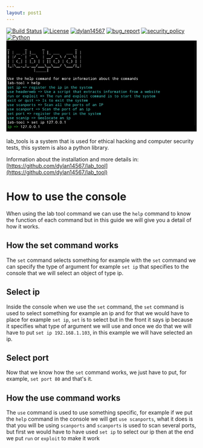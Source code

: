```yaml
---
layout: post1
---
```


<meta name="keywords" content="lab_tool, labtool, tool, lab, documentation">

[![Build Status](https://img.shields.io/github/stars/dylan14567/lab_tool.svg)](https://github.com/dylan14567/lab_tool)
[![License](https://img.shields.io/github/license/dylan14567/lab_tool.svg)](https://github.com/dylan14567/lab_tool/blob/main/LICENSE)
[![dylan14567](https://img.shields.io/badge/author-dylan14567-green.svg)](https://github.com/dylan14567)
[![bug_report](https://img.shields.io/badge/bug-report-red.svg)](https://github.com/dylan14567/lab_tool/blob/main/.github/ISSUE_TEMPLATE/bug_report.md)
[![security_policy](https://img.shields.io/badge/security-policy-cyan.svg)](https://github.com/dylan14567/lab_tool/blob/main/SECURITY.md)
[![Python](https://img.shields.io/badge/language-Python%20-yellow.svg)](https://www.python.org)
![logo](https://raw.githubusercontent.com/dylan14567/lab_tool/main/logo.jpg)

lab_tools is a system that is used for ethical hacking and computer security tests, this system is also a python library.

Information about the installation and more details in: [https://github.com/dylan14567/lab_tool](https://github.com/dylan14567/lab_tool)

# How to use the console

When using the lab tool command we can use the ``` help ``` command to know the function of each command but in this guide we will give you a detail of how it works.

## How the set command works

The ``` set ``` command selects something for example with the ``` set ``` command we can specify the type of argument for example ``` set ip ``` that specifies to the console that we will select an object of type ip.

## Select ip

Inside the console when we use the ``` set ``` command, the ``` set ``` command is used to select something for example an ip and for that we would have to place for example ``` set ip ```, ``` set ``` is to select but in the front it says ip because it specifies what type of argument we will use and once we do that we will have to put ``` set ip 192.168.1.103 ```, in this example we will have selected an ip.

## Select port

Now that we know how the ``` set ``` command works, we just have to put, for example, ``` set port 80 ``` and that's it.

## How the use command works

The ``` use ``` command is used to use something specific, for example if we put the ``` help ``` command in the console we will get ``` use scanports ```, what it does is that you will be using ``` scanports ``` and ``` scanports ``` is used to scan several ports, but first we would have to have used ``` set ip ``` to select our ip then at the end we put ``` run ``` or ``` exploit ``` to make it work
